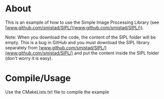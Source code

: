 About
==================
This is an example of how to use the Simple Image Processing Library (see [www.github.com/smistad/SIPL/](www.github.com/smistad/SIPL/)).


Note: When you download the code, the content of the SIPL folder will be empty. This is a bug in GitHub and you must download the SIPL library separately from [www.github.com/smistad/SIPL/](www.github.com/smistad/SIPL/) and put the content inside the SIPL folder (don't worry it is easy).

Compile/Usage
=================
Use the CMakeLists.txt file to compile the example
